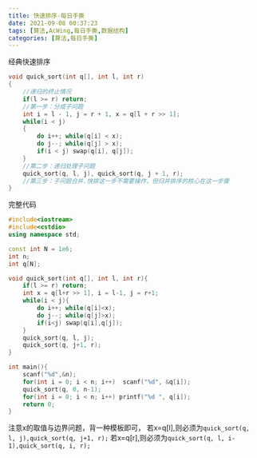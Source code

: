 ```yaml
---
title: 快速排序-每日手撕
date: 2021-09-08 00:37:23
tags: [算法,AcWing,每日手撕,数据结构]
categories: [算法,每日手撕]
---
```



经典快速排序

```cpp
void quick_sort(int q[], int l, int r)
{
    //递归的终止情况
    if(l >= r) return;
    //第一步：分成子问题
    int i = l - 1, j = r + 1, x = q[l + r >> 1];
    while(i < j)
    {
        do i++; while(q[i] < x);
        do j--; while(q[j] > x);
        if(i < j) swap(q[i], q[j]);
    }
    //第二步：递归处理子问题
    quick_sort(q, l, j), quick_sort(q, j + 1, r);
    //第三步：子问题合并.快排这一步不需要操作，但归并排序的核心在这一步骤
}
```
完整代码
```cpp
#include<iostream>
#include<cstdio>
using namespace std;

const int N = 1e6;
int n;
int q[N];

void quick_sort(int q[], int l, int r){
    if(l >= r) return;
    int x = q[l+r >> 1], i = l-1, j = r+1;
    while(i < j){
        do i++; while(q[i]<x);
        do j--; while(q[j]>x);
        if(i<j) swap(q[i],q[j]);
    }
    quick_sort(q, l, j);
    quick_sort(q, j+1, r);
}

int main(){
    scanf("%d",&n);
    for(int i = 0; i < n; i++)  scanf("%d", &q[i]);
    quick_sort(q, 0, n-1);
    for(int i = 0; i < n; i++) printf("%d ", q[i]);
    return 0;
}

```
注意x的取值与边界问题，背一种模板即可，
若x=q[l],则必须为`quick_sort(q, l, j),quick_sort(q, j+1, r);`
若x=q[r],则必须为`quick_sort(q, l, i-1),quick_sort(q, i, r);`